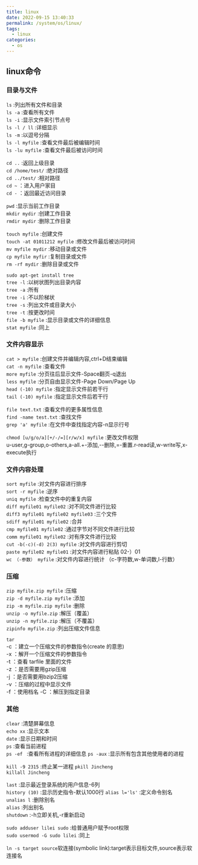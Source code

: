 ```yaml
---
title: linux
date: 2022-09-15 13:40:33
permalink: /system/os/linux/
tags: 
  - linux
categories:
  - os
---
```

  
## linux命令
### 目录与文件
`ls` :列出所有文件和目录  
`ls -a` :查看所有文件  
`ls -i` :显示文件索引节点号  
`ls -l / ll` :详细显示  
`ls -m` :以逗号分隔  
`ls -l myfile` :查看文件最后被编辑时间  
`ls -lu myfile` :查看文件最后被访问时间

`cd ..` :返回上级目录  
`cd /home/test/` :绝对路径  
`cd ../test/` :相对路径  
`cd ~` ：进入用户家目  
`cd -` ：返回最近访问目录  

`pwd` :显示当前工作目录  
`mkdir mydir` :创建工作目录  
`rmdir mydir` :删除工作目录  

`touch myfile` :创建文件  
`touch -at 01011212 myfile` :修改文件最后被访问时间  
`mv myfile mydir` :移动目录或文件  
`cp myfile myfir` :复制目录或文件  
`rm -rf mydir` :删除目录或文件  

`sudo apt-get install tree`  
`tree -l` :以树状图列出目录内容  
`tree -a` :所有  
`tree -i` :不以阶梯状  
`tree -s` :列出文件或目录大小  
`tree -t` :按更改时间  
`file -b myfile` :显示目录或文件的详细信息  
`stat myfile` :同上
### 文件内容显示
`cat > myfile` :创建文件并编辑内容,ctrl+D结束编辑  
`cat -n myfile` :查看文件  
`more myfile` :分页往后显示文件-Space翻页-q退出  
`less myfile` :分页自由显示文件-Page Down/Page Up    
`head (-10) myfile` :指定显示文件前若干行  
`tail (-10) myfile` :指定显示文件后若干行  

`file text.txt` :查看文件的更多属性信息  
`find -name test.txt` :查找文件  
`grep 'a' myfile` :在文件中查找指定内容-n显示行号  

`chmod [u/g/o/a][+/-/=][r/w/x] myfile` :更改文件权限  
u-user,g-group,o-others,a-all.+-添加,--删除,=-重置.r-read读,w-write写,x-execute执行  
### 文件内容处理
`sort myfile` :对文件内容进行排序  
`sort -r myfile` :逆序  
`uniq myfile` :检查文件中的重复内容  
`diff myfile01 myfile02` :对不同文件进行比较  
`diff3 myfile01 myfile02 myfile03` :三个文件  
`sdiff myfile01 myfile02` :合并  
`cmp myfile01 myfile02` :通过字节对不同文件进行比较  
`comm myfile01 myfile02` :对有序文件进行比较  
`cut -b(-c)(-d) 2(3) myfile` :对文件内容进行剪切  
`paste myfile02 myfile01` :对文件内容进行粘贴 02-）01  
`wc （-参数） myfile` :对文件内容进行统计 （c-字符数,w-单词数,l-行数）  
### 压缩
`zip myfile.zip myfile` :压缩  
`zip -d myfile.zip myfile` :添加  
`zip -m myfile.zip myfile` :删除  
`unzip -o myfile.zip` :解压（覆盖）  
`unzip -n myfile.zip` :解压（不覆盖）  
`zipinfo myfile.zip` :列出压缩文件信息  

`tar`  
-c ：建立一个压缩文件的参数指令(create 的意思)  
-x ：解开一个压缩文件的参数指令  
-t ：查看 tarfile 里面的文件  
-z ：是否需要用gzip压缩  
-j ：是否需要用bzip2压缩  
-v ：压缩的过程中显示文件  
-f ：使用档名 
-C ：解压到指定目录
### 其他
`clear` :清楚屏幕信息  
`echo xx` :显示文本  
`date` :显示日期和时间  
`ps` :查看当前进程  
`ps -ef ` :查看所有进程的详细信息
`ps -aux` :显示所有包含其他使用者的进程

`kill -9 2315` :终止某一进程
`pkill Jincheng`  
`killall Jincheng`  

`last` :显示最近登录系统的用户信息-6列  
`history (10)` :显示历史指令-默认1000行
`alias l='ls'` :定义命令别名  
`unalias l` :删除别名  
`alias` :列出别名  
`shutdown` :-h立即关机,-r重新启动  

`sudo adduser lilei sudo` :给普通用户赋予root权限  
`sudo usermod -G sudo lilei` :同上  

`ln -s target source`软连接(symbolic link):target表示目标文件,source表示软连接名